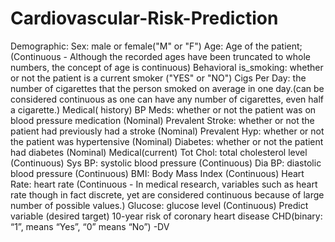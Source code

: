 # Cardiovascular-Risk-Prediction
Demographic:  Sex: male or female("M" or "F") 
Age: Age of the patient;(Continuous - Although the recorded ages have been truncated to whole numbers, the concept of age is continuous) Behavioral 
is_smoking: whether or not the patient is a current smoker ("YES" or "NO") 
Cigs Per Day: the number of cigarettes that the person smoked on average in one day.(can be considered continuous as one can have any number of cigarettes, even half a cigarette.) Medical( history) 
BP Meds: whether or not the patient was on blood pressure medication (Nominal) 
Prevalent Stroke: whether or not the patient had previously had a stroke (Nominal) 
Prevalent Hyp: whether or not the patient was hypertensive (Nominal) 
Diabetes: whether or not the patient had diabetes (Nominal) Medical(current) 
Tot Chol: total cholesterol level (Continuous) 
Sys BP: systolic blood pressure (Continuous) 
Dia BP: diastolic blood pressure (Continuous) 
BMI: Body Mass Index (Continuous) 
Heart Rate: heart rate (Continuous - In medical research, variables such as heart rate though in fact discrete, yet are considered continuous because of large number of possible values.) 
Glucose: glucose level (Continuous) Predict variable (desired target) 
10-year risk of coronary heart disease CHD(binary: “1”, means “Yes”, “0” means “No”) -DV
